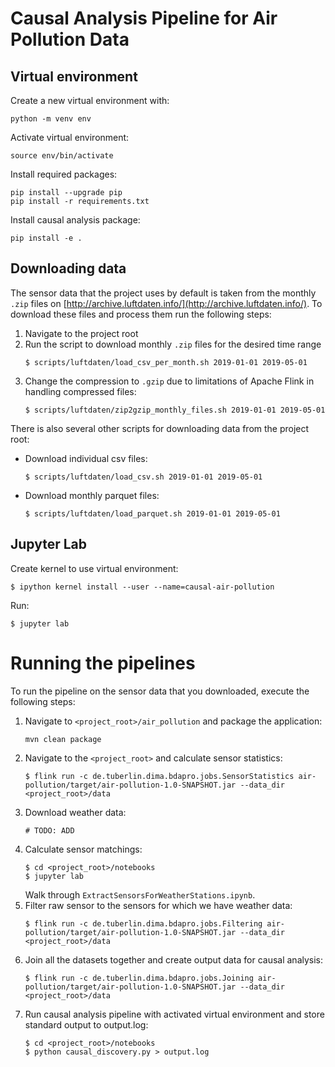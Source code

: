 #  Causal Analysis Pipeline for Air Pollution Data

## Virtual environment
Create a new virtual environment with:
```
python -m venv env
```

Activate virtual environment:
```
source env/bin/activate
```

Install required packages:
```
pip install --upgrade pip
pip install -r requirements.txt
```

Install causal analysis package:
```
pip install -e .
```

## Downloading data
The sensor data that the project uses by default is taken from the monthly `.zip` files on [http://archive.luftdaten.info/](http://archive.luftdaten.info/).
To download these files and process them run the following steps:
1. Navigate to the project root
2. Run the script to download monthly `.zip` files for the desired time range
    ```
    $ scripts/luftdaten/load_csv_per_month.sh 2019-01-01 2019-05-01
    ```
3. Change the compression to `.gzip` due to limitations of Apache Flink in handling compressed files:
    ```
    $ scripts/luftdaten/zip2gzip_monthly_files.sh 2019-01-01 2019-05-01
    ```

There is also several other scripts for downloading data from the project root:
 - Download individual csv files:
    ```
    $ scripts/luftdaten/load_csv.sh 2019-01-01 2019-05-01
    ```
- Download monthly parquet files:
    ```
    $ scripts/luftdaten/load_parquet.sh 2019-01-01 2019-05-01
    ```

## Jupyter Lab
Create kernel to use virtual environment:
```
$ ipython kernel install --user --name=causal-air-pollution
```

Run:
```
$ jupyter lab
```

# Running the pipelines
To run the pipeline on the sensor data that you downloaded, execute the following steps:
1. Navigate to `<project_root>/air_pollution` and package the application:
    ```
    mvn clean package
    ```
2. Navigate to the `<project_root>` and calculate sensor statistics:
    ```
    $ flink run -c de.tuberlin.dima.bdapro.jobs.SensorStatistics air-pollution/target/air-pollution-1.0-SNAPSHOT.jar --data_dir <project_root>/data
    ```
3. Download weather data:
    ```
    # TODO: ADD
    ```
4. Calculate sensor matchings:
    ```
    $ cd <project_root>/notebooks
    $ jupyter lab
    ```
    Walk through `ExtractSensorsForWeatherStations.ipynb`.
5. Filter raw sensor to the sensors for which we have weather data:
    ```
    $ flink run -c de.tuberlin.dima.bdapro.jobs.Filtering air-pollution/target/air-pollution-1.0-SNAPSHOT.jar --data_dir <project_root>/data
    ```
6. Join all the datasets together and create output data for causal analysis:
    ```
    $ flink run -c de.tuberlin.dima.bdapro.jobs.Joining air-pollution/target/air-pollution-1.0-SNAPSHOT.jar --data_dir <project_root>/data
    ```
7. Run causal analysis pipeline with activated virtual environment and store standard output to output.log:
    ```
    $ cd <project_root>/notebooks
    $ python causal_discovery.py > output.log
    ```